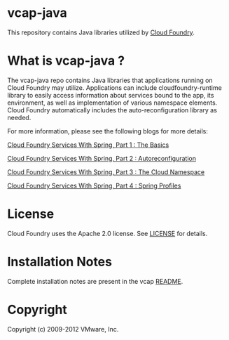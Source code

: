 # vcap-java


This repository contains Java libraries utilized by [Cloud Foundry](http://cloudfoundry.com).

# What is vcap-java ?

The vcap-java repo contains Java libraries that applications running on Cloud
Foundry may utilize. Applications can include cloudfoundry-runtime library to
easily access information about services bound to the app, its environment, as
well as implementation of various <cloud> namespace elements. Cloud Foundry
automatically includes the auto-reconfiguration library as needed.

For more information, please see the following blogs for more details:

[Cloud Foundry Services With Spring, Part 1 : The Basics](http://blog.springsource.org/2011/10/13/using-cloud-foundry-services-with-spring-part-1-the-basics/)

[Cloud Foundry Services With Spring, Part 2 : Autoreconfiguration](http://blog.springsource.com/2011/11/04/using-cloud-foundry-services-with-spring-part-2-auto-reconfiguration/)

[Cloud Foundry Services With Spring, Part 3 : The Cloud Namespace](http://blog.springsource.org/2011/11/09/using-cloud-foundry-services-with-spring-applications-part-3-the-cloud-namespace/)

[Cloud Foundry Services With Spring, Part 4 : Spring Profiles](http://blog.springsource.org/2011/11/10/using-cloud-foundry-services-with-spring-part-4-%E2%80%93-spring-profiles/)

# License

Cloud Foundry uses the Apache 2.0 license. See
[LICENSE](https://github.com/cloudfoundry/vcap-tests/LICENSE) for details.

# Installation Notes

Complete installation notes are present in the vcap
[README](https://github.com/cloudfoundry/vcap-java/README).

# Copyright

Copyright (c) 2009-2012 VMware, Inc.
